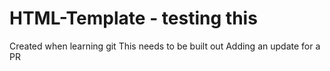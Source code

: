 # HTML-Template - testing this
Created when learning git
This needs to be built out
Adding an update for a PR
